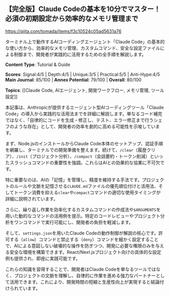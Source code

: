 ## 【完全版】Claude Codeの基本を10分でマスター！必須の初期設定から効率的なメモリ管理まで

https://qiita.com/tomada/items/f3c10524c05ad5631a76

ターミナル上で動作するAIコーディングエージェント「Claude Code」の基本的な使い方から、効率的なメモリ管理、カスタムコマンド、安全な設定ファイルによる制御まで、開発者が実践的に活用するための全手順を解説します。

**Content Type**: Tutorial & Guide

**Scores**: Signal:4/5 | Depth:4/5 | Unique:3/5 | Practical:5/5 | Anti-Hype:4/5
**Main Journal**: 85/100 | **Annex Potential**: 79/100 | **Overall**: 80/100

**Topics**: [[Claude Code, AIエージェント, 開発ワークフロー, メモリ管理, ツール設定]]

本記事は、Anthropicが提供するエージェント型AIコーディングツール「Claude Code」の導入から実践的な活用法までを詳細に解説します。単なるコード補完ではなく、「自律的にコードを生成・修正し、テスト、エラー修正まで行うシェフのような存在」として、開発者の効率を劇的に高める可能性を示唆しています。

まず、Node.jsのインストールからClaude Code本体のセットアップ、認証手順を網羅し、ターミナルでの開発準備を整えます。続けて、`/clear`（履歴クリア）、`/init`（プロジェクト分析）、`/compact`（会話要約・トークン削減）といったスラッシュコマンドの重要性を強調。これらはAIとの効果的な協業に不可欠です。

特に重要なのは、AIの「記憶」を管理し、精度を維持する手法です。プロジェクトのルールや文脈を記憶させる`CLAUDE.md`ファイルの優先順位付けと活用法、そしてトークン消費を抑える`clear`や`compact`コマンドの適切な使用タイミングが詳細に説明されています。

さらに、繰り返し作業を効率化するカスタムコマンドの作成法や`$ARGUMENTS`を用いた動的なコマンドの活用例を提示。特定のコードレビューやプロジェクト分析をワンコマンドで実行可能にし、開発者の負担を軽減します。

そして、`settings.json`を用いたClaude Codeの動作制御が解説の核心です。許可する（`allow`）コマンドと禁止する（`deny`）コマンドを細かく設定することで、AIによる意図しない破壊的な操作を防ぎつつ、開発に必要な権限のみを与える安全な環境を構築できます。React/Next.jsプロジェクト向けの具体的な設定例も提供され、即座に実践可能です。

これらの知識を習得することで、開発者はClaude Codeを単なるツールではなく、プロジェクトの文脈を理解し、自律的に作業を進める強力なパートナーとして活用できます。これにより、開発時間の短縮と生産性向上が実現すると結論付けられています。